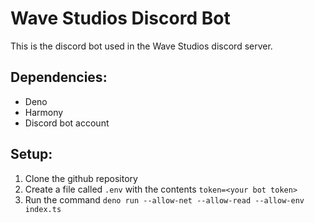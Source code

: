 # Wave Studios Discord Bot
 This is the discord bot used in the Wave Studios discord server. 

## Dependencies:
 - Deno
 - Harmony
 - Discord bot account

## Setup:
 1. Clone the github repository
 2. Create a file called `.env` with the contents `token=<your bot token>`
 3. Run the command `deno run --allow-net --allow-read --allow-env index.ts`
